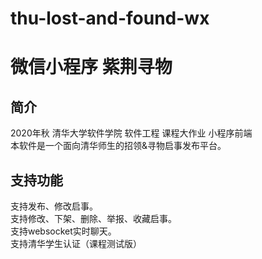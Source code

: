 # thu-lost-and-found-wx
# 微信小程序 紫荆寻物
## 简介
2020年秋 清华大学软件学院 软件工程 课程大作业 小程序前端  
本软件是一个面向清华师生的招领&寻物启事发布平台。  
## 支持功能
支持发布、修改启事。  
支持修改、下架、删除、举报、收藏启事。  
支持websocket实时聊天。  
支持清华学生认证（课程测试版）  

